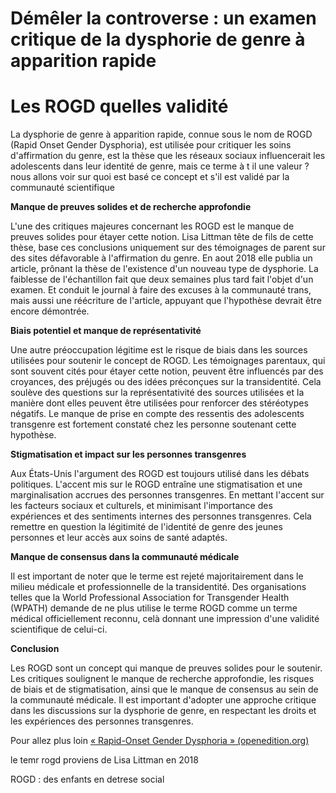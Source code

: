 # Démêler la controverse : un examen critique de la dysphorie de genre à apparition rapide


# Les ROGD  quelles validité

La dysphorie de genre à apparition rapide, connue sous le nom de ROGD (Rapid Onset Gender Dysphoria), est utilisée pour critiquer les soins d'affirmation du genre, est la thèse que les réseaux sociaux influencerait les adolescents dans leur identité de genre, mais ce terme à t il une valeur ? nous allons voir sur quoi est basé ce concept et s'il est validé par la communauté scientifique    

**Manque de preuves solides et de recherche approfondie**

L'une des critiques majeures concernant les ROGD est le manque de preuves solides pour étayer cette notion. Lisa Littman tête de fils de cette thèse, base ces conclusions uniquement sur des témoignages de parent sur des sites défavorable à l'affirmation du genre. En aout 2018 elle publia un article, prônant la thèse de l'existence d'un nouveau type de dysphorie. La faiblesse de l'échantillon fait que deux semaines plus tard fait l'objet d'un examen. Et conduit le journal à faire des excuses à la communauté trans, mais aussi une réécriture de l'article, appuyant que l'hypothèse devrait être encore démontrée.   

**Biais potentiel et manque de représentativité**

Une autre préoccupation légitime est le risque de biais dans les sources utilisées pour soutenir le concept de ROGD. Les témoignages parentaux, qui sont souvent cités pour étayer cette notion, peuvent être influencés par des croyances, des préjugés ou des idées préconçues sur la transidentité. Cela soulève des questions sur la représentativité des sources utilisées et la manière dont elles peuvent être utilisées pour renforcer des stéréotypes négatifs. Le manque de prise en compte des ressentis des adolescents transgenre est fortement constaté chez les personne soutenant cette hypothèse.

**Stigmatisation et impact sur les personnes transgenres**

Aux États-Unis l'argument des ROGD est toujours utilisé dans les débats politiques. L'accent mis sur le ROGD entraîne une stigmatisation et une marginalisation accrues des personnes transgenres. En mettant l'accent sur les facteurs sociaux et culturels, et minimisant l'importance des expériences et des sentiments internes des personnes transgenres. Cela remettre en question la légitimité de l'identité de genre des jeunes personnes et leur accès aux soins de santé adaptés.

**Manque de consensus dans la communauté médicale**

Il est important de noter que le terme est rejeté majoritairement dans le milieu médicale et professionnelle de la transidentité. Des organisations telles que la World Professional Association for Transgender Health (WPATH) demande de ne plus utilise le terme ROGD comme un terme médical officiellement reconnu, celà donnant une impression d'une validité scientifique de celui-ci.

**Conclusion**

Les ROGD sont un concept qui manque de preuves solides pour le soutenir. Les critiques soulignent le manque de recherche approfondie, les risques de biais et de stigmatisation, ainsi que le manque de consensus au sein de la communauté médicale. Il est important d'adopter une approche critique dans les discussions sur la dysphorie de genre, en respectant les droits et les expériences des personnes transgenres.

Pour allez plus loin [« Rapid-Onset Gender Dysphoria » (openedition.org)](https://journals.openedition.org/glad/5756#tocto1n1)




le temr  rogd proviens de Lisa Littman en 2018 

ROGD : des enfants en detrese social 